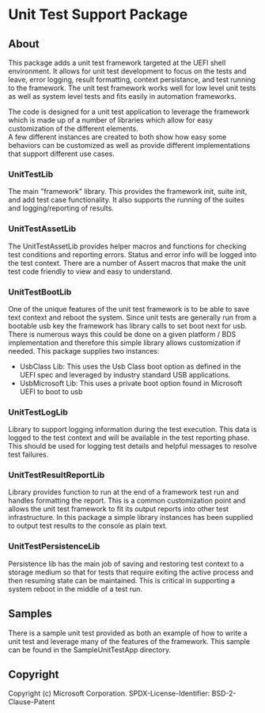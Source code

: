 # Unit Test Support Package

## About

This package adds a unit test framework targeted at the UEFI shell environment. 
It allows for unit test development to focus on the tests and leave, error logging, result formatting,
context persistance, and test running to the framework.  The unit test framework works well for low
level unit tests as well as system level tests and fits easily in automation frameworks. 

The code is designed for a unit test application to leverage the framework which is made 
up of a number of libraries which allow for easy customization of the different elements.  
A few different instances are created to both show how easy some behaviors can be customized as 
well as provide different implementations that support different use cases.  

### UnitTestLib

The main "framework" library.  This provides the framework init, suite init, and add test case 
functionality.  It also supports the running of the suites and logging/reporting of results.

### UnitTestAssetLib

The UnitTestAssetLib provides helper macros and functions for checking test conditions and 
reporting errors.  Status and error info will be logged into the test context.  There are a number
of Assert macros that make the unit test code friendly to view and easy to understand.  


### UnitTestBootLib

One of the unique features of the unit test framework is to be able to save text context
and reboot the system.  Since unit tests are generally run from a bootable usb key the framework
has library calls to set boot next for usb.  There is numerous ways this could be done on a given
platform / BDS implementation and therefore this simple library allows customization if needed. 
This package supplies two instances:

* UsbClass Lib: This uses the Usb Class boot option as defined in the UEFI spec and leveraged 
by industry standard USB applications.  
* UsbMicrosoft Lib: This uses a private boot option found in Microsoft UEFI to boot to usb 

### UnitTestLogLib

Library to support logging information during the test execution.  This data is logged to the test 
context and will be available in the test reporting phase.  This should be used for logging test
details and helpful messages to resolve test failures.  

### UnitTestResultReportLib

Library provides function to run at the end of a framework test run and handles formatting the report.  This is a common customization point and allows the unit test framework to fit 
its output reports into other test infrastructure.  In this package a simple library instances has 
been supplied to output test results to the console as plain text.

### UnitTestPersistenceLib

Persistence lib has the main job of saving and restoring test context to a storage medium so that for tests
that require exiting the active process and then resuming state can be maintained.  This is critical
in supporting a system reboot in the middle of a test run.  

## Samples

There is a sample unit test provided as both an example of how to write a unit test and leverage 
many of the features of the framework.  This sample can be found in the SampleUnitTestApp directory.    


## Copyright

Copyright (c) Microsoft Corporation.
SPDX-License-Identifier: BSD-2-Clause-Patent
 